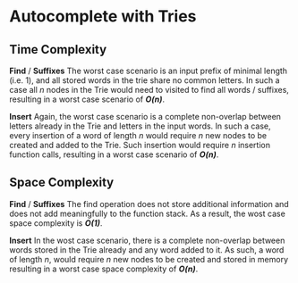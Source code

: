 # Autocomplete with Tries

## Time Complexity

**Find** / **Suffixes**
The worst case scenario is an input prefix of minimal length (i.e. 1), and all stored words in the trie share no common letters. In such a case all *n* nodes in the Trie would need to visited to find all words / suffixes, resulting in a worst case scenario of ***O(n)***.

**Insert**
Again, the worst case scenario is a complete non-overlap between letters already in the Trie and letters in the input words. In such a case, every insertion of a word of length *n* would require *n* new nodes to be created and added to the Trie. Such insertion would require *n* insertion function calls, resulting in a worst case scenario of ***O(n)***.


## Space Complexity

**Find** / **Suffixes**
The find operation does not store additional information and does not add meaningfully to the function stack. As a result, the wost case space complexity is ***O(1)***.

**Insert**
In the wost case scenario, there is a complete non-overlap between words stored in the Trie already and any word added to it. As such, a word of length *n*, would require *n* new nodes to be created and stored in memory resulting in a worst case space complexity of ***O(n)***.